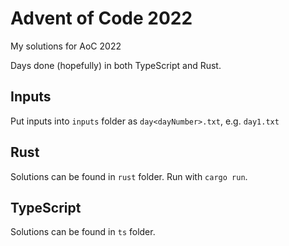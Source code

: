 # Advent of Code 2022

My solutions for AoC 2022

Days done (hopefully) in both TypeScript and Rust.

## Inputs

Put inputs into `inputs` folder as `day<dayNumber>.txt`, e.g. `day1.txt`

## Rust

Solutions can be found in `rust` folder. Run with `cargo run`.

## TypeScript

Solutions can be found in `ts` folder.
